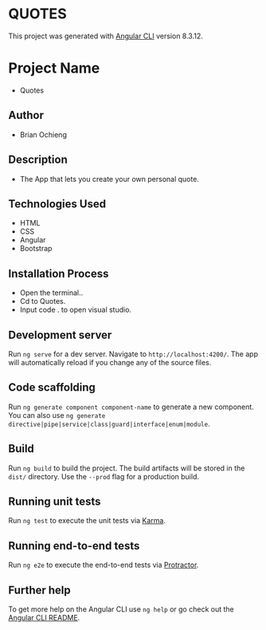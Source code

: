 # QUOTES

This project was generated with [Angular CLI](https://github.com/angular/angular-cli) version 8.3.12.

# Project Name
* Quotes

## Author
* Brian Ochieng

## Description
* The App that lets you create your own personal quote.

## Technologies Used
* HTML
* CSS
* Angular
* Bootstrap

## Installation Process
* Open the terminal..
* Cd to Quotes.
* Input code . to open  visual studio.

## Development server

Run `ng serve` for a dev server. Navigate to `http://localhost:4200/`. The app will automatically reload if you change any of the source files.

## Code scaffolding

Run `ng generate component component-name` to generate a new component. You can also use `ng generate directive|pipe|service|class|guard|interface|enum|module`.

## Build

Run `ng build` to build the project. The build artifacts will be stored in the `dist/` directory. Use the `--prod` flag for a production build.

## Running unit tests

Run `ng test` to execute the unit tests via [Karma](https://karma-runner.github.io).

## Running end-to-end tests

Run `ng e2e` to execute the end-to-end tests via [Protractor](http://www.protractortest.org/).

## Further help

To get more help on the Angular CLI use `ng help` or go check out the [Angular CLI README](https://github.com/angular/angular-cli/blob/master/README.md).
